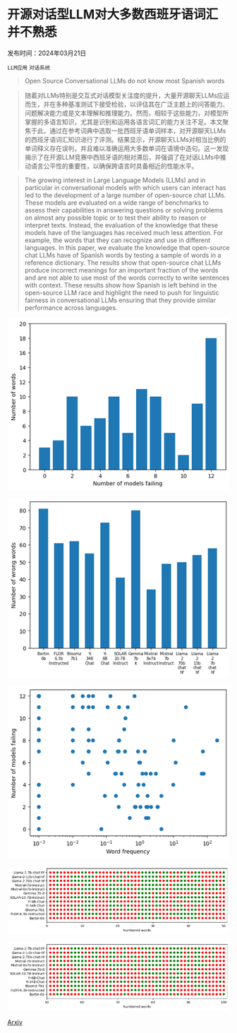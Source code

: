 # 开源对话型LLM对大多数西班牙语词汇并不熟悉

发布时间：2024年03月21日

`LLM应用` `对话系统`

> Open Source Conversational LLMs do not know most Spanish words

> 随着对LLMs特别是交互式对话模型关注度的提升，大量开源聊天LLMs应运而生，并在多种基准测试下接受检验，以评估其在广泛主题上的问答能力、问题解决能力或是文本理解和推理能力。然而，相较于这些能力，对模型所掌握的多语言知识，尤其是识别和运用各语言词汇的能力关注不足。本文聚焦于此，通过在参考词典中选取一批西班牙语单词样本，对开源聊天LLMs的西班牙语词汇知识进行了评测。结果显示，开源聊天LLMs对相当比例的单词释义存在误判，并且难以准确运用大多数单词在语境中造句。这一发现揭示了在开源LLM竞赛中西班牙语的相对滞后，并强调了在对话LLMs中推动语言公平性的重要性，以确保跨语言时具备相近的性能水平。

> The growing interest in Large Language Models (LLMs) and in particular in conversational models with which users can interact has led to the development of a large number of open-source chat LLMs. These models are evaluated on a wide range of benchmarks to assess their capabilities in answering questions or solving problems on almost any possible topic or to test their ability to reason or interpret texts. Instead, the evaluation of the knowledge that these models have of the languages has received much less attention. For example, the words that they can recognize and use in different languages. In this paper, we evaluate the knowledge that open-source chat LLMs have of Spanish words by testing a sample of words in a reference dictionary. The results show that open-source chat LLMs produce incorrect meanings for an important fraction of the words and are not able to use most of the words correctly to write sentences with context. These results show how Spanish is left behind in the open-source LLM race and highlight the need to push for linguistic fairness in conversational LLMs ensuring that they provide similar performance across languages.

![开源对话型LLM对大多数西班牙语词汇并不熟悉](../../../paper_images/2403.15491/graphic_numberwordsfailedbysnumberofmodels.png)

![开源对话型LLM对大多数西班牙语词汇并不熟悉](../../../paper_images/2403.15491/graphic_numberwordsfailedeachmodel_horizontallabels.png)

![开源对话型LLM对大多数西班牙语词汇并不熟悉](../../../paper_images/2403.15491/graphic_frequency_numberofmodelsfailing.png)

![开源对话型LLM对大多数西班牙语词汇并不熟悉](../../../paper_images/2403.15491/graphic_dots_1.png)

![开源对话型LLM对大多数西班牙语词汇并不熟悉](../../../paper_images/2403.15491/graphic_dots_2.png)

[Arxiv](https://arxiv.org/abs/2403.15491)